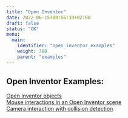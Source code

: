 ```yaml
---
title: "Open Inventor"
date: 2022-06-15T08:56:33+02:00
draft: false
status: "OK"
menu: 
  main:
    identifier: "open_inventor_examples"
    weight: 700
    parent: "examples"
---
```


## Open Inventor Examples:
[Open Inventor objects](/examples/open_inventor/example1/)  
[Mouse interactions in an Open Inventor scene](/examples/open_inventor/example2/)  
[Camera interaction with collision detection](/examples/open_inventor/example4/)  

